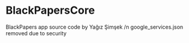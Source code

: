 # BlackPapersCore
BlackPapers app source code by Yağız Şimşek
/n google_services.json removed due to security
